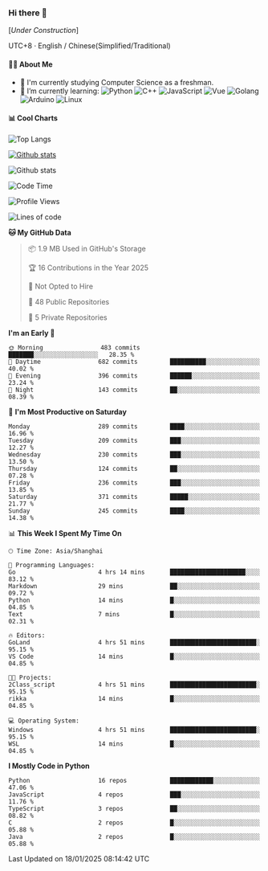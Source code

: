 ### Hi there 👋

\[*Under Construction*\]

UTC+8 · English / Chinese(Simplified/Traditional)

<!--
**NoNormalCreeper/NoNormalCreeper** is a ✨ _special_ ✨ repository because its `README.md` (this file) appears on your GitHub profile.

Here are some ideas to get you started:

- 🔭 I’m currently working on ...
- 🌱 I’m currently learning ...
- 👯 I’m looking to collaborate on ...
- 🤔 I’m looking for help with ...
- 💬 Ask me about ...
- 📫 How to reach me: ...
- 😄 Pronouns: ...
- ⚡ Fun fact: ...
-->

#### 👩‍💻 About Me

- 🏫 I'm currently studying Computer Science as a freshman.
- 🌱 I’m currently learning: 
![Python](https://img.shields.io/badge/-Python-blue?style=flat-square&logo=Python&logoColor=fff)
![C++](https://img.shields.io/badge/-C%2B%2B-00599C?style=flat-square&logo=C%2B%2B&logoColor=fff)
![JavaScript](https://img.shields.io/badge/-JavaScript-ffca18?style=flat-square&logo=JavaScript&logoColor=fff)
![Vue](https://img.shields.io/badge/-Vue-4FC08D?style=flat-square&logo=Vue.js&logoColor=fff)
![Golang](https://img.shields.io/badge/-Go-007d9c?style=flat-square&logo=Go&logoColor=fff)
![Arduino](https://img.shields.io/badge/-Arduino-00979D?style=flat-square&logo=Arduino&logoColor=fff)
![Linux](https://img.shields.io/badge/-Linux-FCC624?style=flat-square&logo=Linux&logoColor=fff)

#### 📊 Cool Charts

![Top Langs](https://github-readme-stats.vercel.app/api/top-langs/?username=NoNormalCreeper&layout=compact)

[![Github stats](https://github-readme-stats.vercel.app/api?username=NoNormalCreeper&show_icons=true)](https://github.com/anuraghazra/github-readme-stats)

![Github stats](https://github-profile-trophy.vercel.app/?username=NoNormalCreeper)


<!--START_SECTION:waka-->
![Code Time](http://img.shields.io/badge/Code%20Time-273%20hrs%2046%20mins-blue)

![Profile Views](http://img.shields.io/badge/Profile%20Views-0-blue)

![Lines of code](https://img.shields.io/badge/From%20Hello%20World%20I%27ve%20Written-2.7%20million%20lines%20of%20code-blue)

**🐱 My GitHub Data** 

> 📦 1.9 MB Used in GitHub's Storage 
 > 
> 🏆 16 Contributions in the Year 2025
 > 
> 🚫 Not Opted to Hire
 > 
> 📜 48 Public Repositories 
 > 
> 🔑 5 Private Repositories 
 > 
**I'm an Early 🐤** 

```text
🌞 Morning                483 commits         ███████░░░░░░░░░░░░░░░░░░   28.35 % 
🌆 Daytime                682 commits         ██████████░░░░░░░░░░░░░░░   40.02 % 
🌃 Evening                396 commits         ██████░░░░░░░░░░░░░░░░░░░   23.24 % 
🌙 Night                  143 commits         ██░░░░░░░░░░░░░░░░░░░░░░░   08.39 % 
```
📅 **I'm Most Productive on Saturday** 

```text
Monday                   289 commits         ████░░░░░░░░░░░░░░░░░░░░░   16.96 % 
Tuesday                  209 commits         ███░░░░░░░░░░░░░░░░░░░░░░   12.27 % 
Wednesday                230 commits         ███░░░░░░░░░░░░░░░░░░░░░░   13.50 % 
Thursday                 124 commits         ██░░░░░░░░░░░░░░░░░░░░░░░   07.28 % 
Friday                   236 commits         ███░░░░░░░░░░░░░░░░░░░░░░   13.85 % 
Saturday                 371 commits         █████░░░░░░░░░░░░░░░░░░░░   21.77 % 
Sunday                   245 commits         ████░░░░░░░░░░░░░░░░░░░░░   14.38 % 
```


📊 **This Week I Spent My Time On** 

```text
🕑︎ Time Zone: Asia/Shanghai

💬 Programming Languages: 
Go                       4 hrs 14 mins       █████████████████████░░░░   83.12 % 
Markdown                 29 mins             ██░░░░░░░░░░░░░░░░░░░░░░░   09.72 % 
Python                   14 mins             █░░░░░░░░░░░░░░░░░░░░░░░░   04.85 % 
Text                     7 mins              █░░░░░░░░░░░░░░░░░░░░░░░░   02.31 % 

🔥 Editors: 
GoLand                   4 hrs 51 mins       ████████████████████████░   95.15 % 
VS Code                  14 mins             █░░░░░░░░░░░░░░░░░░░░░░░░   04.85 % 

🐱‍💻 Projects: 
2Class_script            4 hrs 51 mins       ████████████████████████░   95.15 % 
rikka                    14 mins             █░░░░░░░░░░░░░░░░░░░░░░░░   04.85 % 

💻 Operating System: 
Windows                  4 hrs 51 mins       ████████████████████████░   95.15 % 
WSL                      14 mins             █░░░░░░░░░░░░░░░░░░░░░░░░   04.85 % 
```

**I Mostly Code in Python** 

```text
Python                   16 repos            ████████████░░░░░░░░░░░░░   47.06 % 
JavaScript               4 repos             ███░░░░░░░░░░░░░░░░░░░░░░   11.76 % 
TypeScript               3 repos             ██░░░░░░░░░░░░░░░░░░░░░░░   08.82 % 
C                        2 repos             █░░░░░░░░░░░░░░░░░░░░░░░░   05.88 % 
Java                     2 repos             █░░░░░░░░░░░░░░░░░░░░░░░░   05.88 % 
```




 Last Updated on 18/01/2025 08:14:42 UTC
<!--END_SECTION:waka-->

